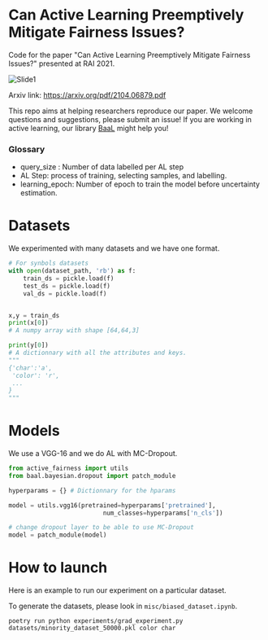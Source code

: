 # Can Active Learning Preemptively Mitigate Fairness Issues?

Code for the paper "Can Active Learning Preemptively Mitigate Fairness Issues?" presented at RAI 2021.

![Slide1](https://user-images.githubusercontent.com/8976546/170715692-10661c82-5283-4cff-bf88-e5b58a255820.jpg)


Arxiv link: https://arxiv.org/pdf/2104.06879.pdf

This repo aims at helping researchers reproduce our paper. We welcome questions and suggestions, please submit an issue! 
If you are working in active learning, our library [BaaL](https://github.com/ElementAI/baal/) might help you!


### Glossary

* query_size : Number of data labelled per AL step
* AL Step: process of training, selecting samples, and labelling.
* learning_epoch: Number of epoch to train the model before uncertainty estimation.


# Datasets

We experimented with many datasets and we have one format.

```python
# For synbols datasets
with open(dataset_path, 'rb') as f:
    train_ds = pickle.load(f)
    test_ds = pickle.load(f)
    val_ds = pickle.load(f)


x,y = train_ds
print(x[0])
# A numpy array with shape [64,64,3]

print(y[0])
# A dictionnary with all the attributes and keys.
"""
{'char':'a',
 'color': 'r',
 ...
}
"""
```

# Models

We use a VGG-16 and we do AL with MC-Dropout.

```python
from active_fairness import utils
from baal.bayesian.dropout import patch_module

hyperparams = {} # Dictionnary for the hparams

model = utils.vgg16(pretrained=hyperparams['pretrained'],
                          num_classes=hyperparams['n_cls'])

# change dropout layer to be able to use MC-Dropout
model = patch_module(model)
```

# How to launch

Here is an example to run our experiment on a particular dataset.

To generate the datasets, please look in `misc/biased_dataset.ipynb`.

`poetry run python experiments/grad_experiment.py datasets/minority_dataset_50000.pkl color char`
